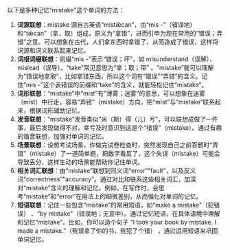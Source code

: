 以下是多种记忆“mistake”这个单词的方法：
1. **词源联想**：mistake 源自古英语“mistǣcan”，由“mis -”（错误地）和“tǣcan”（拿，取）组成，原义为“拿错”，进而引申为现在常用的“错误；弄错”之意。可以想象在古代，人们拿东西时拿错了，从而造成了错误，这样将词源和词义联系起来记忆。
2. **词根词缀联想**：前缀“mis -”表示“错误；坏”，如 misunderstand（误解）、mislead（误导）。“take”常见意思为“拿；取；带” 。“mistake”就可以理解为“错误地拿取”，比如拿错东西，所以这个词有“错误”“弄错”的含义。记住“mis -”这个表错误的前缀和“take”的含义，就能轻松记住“mistake”。
3. **词形联想**：“mistake”中“mist”有“薄雾；迷雾”的意思，可以想象在迷雾（mist）中行走，容易“弄错”（mistake）方向，把“mist”与“mistake”联系起来，根据词形辅助记忆。
4. **发音联想**：“mistake”发音类似“米（斯）得（儿）亏”，可以联想成做了一件事，最后发现做得不对，幸亏及时意识到这是个“错误”（mistake）。通过有趣的谐音联想，加强对单词的记忆。
5. **场景联想**：设想考试场景，你做完试卷检查时，突然发现自己之前答题时“弄错”（mistake）了一道简单题，把数字看反了，这个失误（mistake）可能会导致丢分，这样生动的场景能帮助你记住单词。
6. **相关词汇联想**：由“mistake”联想到同义词“error”“fault”，以及反义词“correctness”“accuracy”。通过对比和联系这些相关词汇，加深对“mistake”含义的理解和记忆。例如，在写作时，会思考“mistake”和“error”在用法上的细微差别，从而强化对单词的记忆。
7. **短语联想**：记住一些包含“mistake”的常用短语，如“make a mistake”（犯错误） 、“by mistake”（错误地；无意中）。通过记忆短语，在具体语境中理解和记忆“mistake”。比如，你可以造个句子 “I took your book by mistake. I made a mistake.”（我误拿了你的书，我犯了个错） ，通过运用短语来巩固单词记忆。 